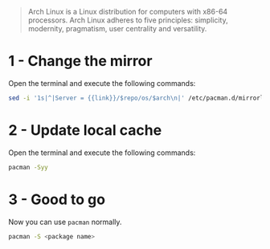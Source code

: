 > Arch Linux is a Linux distribution for computers with x86-64 processors. Arch Linux adheres to five principles: simplicity, modernity, pragmatism, user centrality and versatility.

# 1 - Change the mirror

Open the terminal and execute the following commands:

```bash
sed -i '1s|^|Server = {{link}}/$repo/os/$arch\n|' /etc/pacman.d/mirrorlist
```

# 2 - Update local cache

Open the terminal and execute the following commands:

```bash
pacman -Syy
```

# 3 - Good to go

Now you can use `pacman` normally.

```bash
pacman -S <package name>
```
